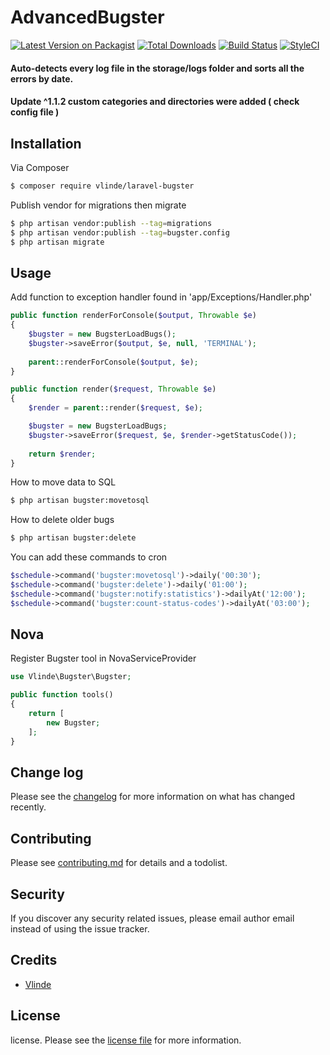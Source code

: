 # AdvancedBugster

[![Latest Version on Packagist][ico-version]][link-packagist]
[![Total Downloads][ico-downloads]][link-downloads]
[![Build Status][ico-travis]][link-travis]
[![StyleCI][ico-styleci]][link-styleci]

#### Auto-detects every log file in the storage/logs folder and sorts all the errors by date.
#### Update ^1.1.2 custom categories and directories were added ( check config file )

## Installation

Via Composer

``` bash
$ composer require vlinde/laravel-bugster
```

Publish vendor for migrations then migrate
``` bash
$ php artisan vendor:publish --tag=migrations
$ php artisan vendor:publish --tag=bugster.config
$ php artisan migrate
```
## Usage

Add function to exception handler found in 'app/Exceptions/Handler.php'

```php
public function renderForConsole($output, Throwable $e) 
{
    $bugster = new BugsterLoadBugs();
    $bugster->saveError($output, $e, null, 'TERMINAL');
    
    parent::renderForConsole($output, $e);
}

public function render($request, Throwable $e) 
{
    $render = parent::render($request, $e);

    $bugster = new BugsterLoadBugs;
    $bugster->saveError($request, $e, $render->getStatusCode());
    
    return $render;
}
```

How to move data to SQL

```bash
$ php artisan bugster:movetosql
```

How to delete older bugs

```bash
$ php artisan bugster:delete
```

You can add these commands to cron
```php
$schedule->command('bugster:movetosql')->daily('00:30');
$schedule->command('bugster:delete')->daily('01:00');
$schedule->command('bugster:notify:statistics')->dailyAt('12:00');
$schedule->command('bugster:count-status-codes')->dailyAt('03:00');
```

## Nova
Register Bugster tool in NovaServiceProvider
```php
use Vlinde\Bugster\Bugster;

public function tools()
{
    return [
        new Bugster;
    ];
}
```

## Change log

Please see the [changelog](changelog.md) for more information on what has changed recently.

## Contributing

Please see [contributing.md](contributing.md) for details and a todolist.

## Security

If you discover any security related issues, please email author email instead of using the issue tracker.

## Credits

- [Vlinde][link-author]

## License

license. Please see the [license file](license.md) for more information.

[ico-version]: https://img.shields.io/packagist/v/vlinde/laravel-bugster.svg?style=flat-square
[ico-downloads]: https://img.shields.io/packagist/dt/vlinde/laravel-bugster.svg?style=flat-square
[ico-travis]: https://img.shields.io/travis/vlinde/laravel-bugster/master.svg?style=flat-square
[ico-styleci]: https://styleci.io/repos/12345678/shield

[link-packagist]: https://packagist.org/packages/vlinde/laravel-bugster
[link-downloads]: https://packagist.org/packages/vlinde/laravel-bugster
[link-travis]: https://travis-ci.org/vlinde/laravel-bugster
[link-styleci]: https://styleci.io/repos/12345678
[link-author]: https://github.com/vlinde
